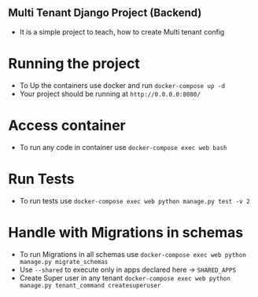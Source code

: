 ## Multi Tenant Django Project (Backend)
- It is a simple project to teach, how to create Multi tenant config

# Running the project
  - To Up the containers use docker and run `docker-compose up -d`
  - Your project should be running at `http://0.0.0.0:8080/`

# Access container
  - To run any code in container use `docker-compose exec web bash`

# Run Tests
  - To run tests use `docker-compose exec web python manage.py test -v 2`

# Handle with Migrations in schemas
  - To run Migrations in all schemas use `docker-compose exec web python manage.py migrate_schemas`
  - Use `--shared` to execute only in apps declared here -> `SHARED_APPS`
  - Create Super user in any tenant `docker-compose exec web python manage.py tenant_command createsuperuser`


